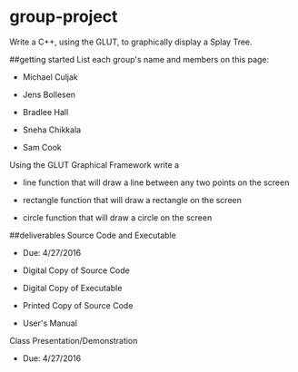 # group-project
Write a C++, using the GLUT, to graphically display a Splay Tree.

##getting started
List each group's name and members on this page:

   * Michael Culjak
    
   * Jens Bollesen
    
   * Bradlee Hall
    
   * Sneha Chikkala

   * Sam Cook

Using the GLUT Graphical Framework write a
    
   * line function that will draw a line between any two points on the screen

   * rectangle function that will draw a rectangle on the screen

   * circle function that will draw a circle on the screen
    
##deliverables
Source Code and Executable

   * Due: 4/27/2016 

   * Digital Copy of Source Code 

   * Digital Copy of Executable 

   * Printed Copy of Source Code 

   * User's Manual 

Class Presentation/Demonstration

   * Due: 4/27/2016 
